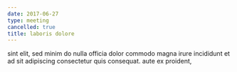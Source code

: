 ```yaml
---
date: 2017-06-27
type: meeting
cancelled: true
title: laboris dolore
---
```

sint elit, sed minim do nulla officia dolor commodo magna irure incididunt et ad sit adipiscing consectetur quis consequat. aute ex proident,